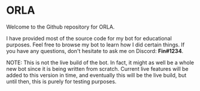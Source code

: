 # ORLA
Welcome to the Github repository for ORLA.

I have provided most of the source code for my bot for educational purposes. Feel free to browse my bot to learn how I did certain things. If you have any questions, don't hesitate to ask me on Discord: **Fin#1234**.

NOTE: This is not the live build of the bot. In fact, it might as well be a whole new bot since it is being written from scratch. Current live features will be added to this version in time, and eventually this will be the live build, but until then, this is purely for testing purposes.